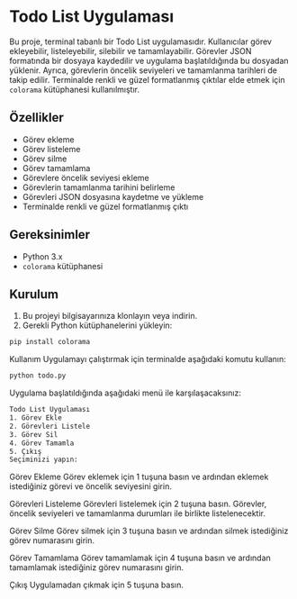 # Todo List Uygulaması

Bu proje, terminal tabanlı bir Todo List uygulamasıdır. Kullanıcılar görev ekleyebilir, listeleyebilir, silebilir ve tamamlayabilir. Görevler JSON formatında bir dosyaya kaydedilir ve uygulama başlatıldığında bu dosyadan yüklenir. Ayrıca, görevlerin öncelik seviyeleri ve tamamlanma tarihleri de takip edilir. Terminalde renkli ve güzel formatlanmış çıktılar elde etmek için `colorama` kütüphanesi kullanılmıştır.

## Özellikler

- Görev ekleme
- Görev listeleme
- Görev silme
- Görev tamamlama
- Görevlere öncelik seviyesi ekleme
- Görevlerin tamamlanma tarihini belirleme
- Görevleri JSON dosyasına kaydetme ve yükleme
- Terminalde renkli ve güzel formatlanmış çıktı

## Gereksinimler

- Python 3.x
- `colorama` kütüphanesi

## Kurulum

1. Bu projeyi bilgisayarınıza klonlayın veya indirin.
2. Gerekli Python kütüphanelerini yükleyin:

```sh
pip install colorama
```

Kullanım
Uygulamayı çalıştırmak için terminalde aşağıdaki komutu kullanın:

```sh
python todo.py
```

Uygulama başlatıldığında aşağıdaki menü ile karşılaşacaksınız:

```sh
Todo List Uygulaması
1. Görev Ekle
2. Görevleri Listele
3. Görev Sil
4. Görev Tamamla
5. Çıkış
Seçiminizi yapın:
```

Görev Ekleme
Görev eklemek için 1 tuşuna basın ve ardından eklemek istediğiniz görevi ve öncelik seviyesini girin.

Görevleri Listeleme
Görevleri listelemek için 2 tuşuna basın. Görevler, öncelik seviyeleri ve tamamlanma durumları ile birlikte listelenecektir.

Görev Silme
Görev silmek için 3 tuşuna basın ve ardından silmek istediğiniz görev numarasını girin.

Görev Tamamlama
Görev tamamlamak için 4 tuşuna basın ve ardından tamamlamak istediğiniz görev numarasını girin.

Çıkış
Uygulamadan çıkmak için 5 tuşuna basın.
